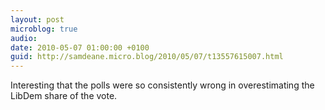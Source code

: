 ```yaml
---
layout: post
microblog: true
audio: 
date: 2010-05-07 01:00:00 +0100
guid: http://samdeane.micro.blog/2010/05/07/t13557615007.html
---
```

Interesting that the polls were so consistently wrong in overestimating the LibDem share of the vote.
